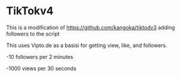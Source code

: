 # TikTokv4

This is a modification of https://github.com/kangoka/tiktodv3 adding followers to the script

This uses Vipto.de as a basisi for getting view, like, and followers.

-10 followers per 2 minutes

-1000 views per 30 seconds
